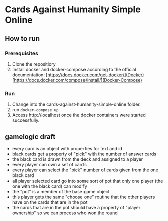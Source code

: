 # Cards Against Humanity Simple Online

## How to run

### Prerequisites
1. Clone the repositiory
2. Install docker and docker-compose according to the official documentation:
[https://docs.docker.com/get-docker/](Docker)
[https://docs.docker.com/compose/install/](Docker-Compose)

### Run
1. Change into the cards-against-humanity-simple-online folder.
2. run ```docker-compose up```
3. Access http://localhost once the docker containers were started successfully.

## gamelogic draft

- every card is an object with properties for text and id
- black cards get a property of "pick" with the number of answer cards
- the black card is drawn from the deck and assigned to a player
- every player can own a set of cards
- every player can select the "pick" number of cards given from the one black card
- all player selected card go into some sort of pot that only one player (the one with the black card) can modify
- the "pot" is a member of the base game object
- this player gets the same "choose one" routine that the other players have on the cards that are in the pot
- the cards that are in the pot should have a property of "player ownership" so we can process who won the round
